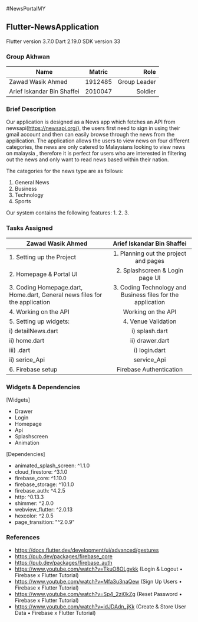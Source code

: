 #NewsPortalMY

## Flutter-NewsApplication 

Flutter version 3.7.0
Dart 2.19.0 
SDK version 33


### Group Akhwan


 
| Name        | Matric           | Role  |
| ------------- |:-------------:| -----:|
| Zawad Wasik Ahmed   | 1912485 | Group Leader |
| Arief Iskandar Bin Shaffei     |   2010047    |   Soldier |

 ### Brief Description 

Our application is designed as a News app which fetches an API from newsapi(https://newsapi.org/), the users first need to sign in using their gmail account and then can easily browse through the news from the appilication. The application allows the users to view news on four different categories, the news are only catered to Malaysians looking to view news on malaysia , therefore it is perfect for users who are interested in filtering out the news and only want to read news based within their nation. 

The categories for the news type are as follows: 
1. General News 
2. Business
3. Technology 
4. Sports

Our system contains the following features:
1. 
2. 
3.  

### Tasks Assigned

| Zawad Wasik Ahmed   | Arief Iskandar Bin Shaffei |
| --------------------------------------------------|:----------------------------------------------:|
|     1. Setting up the Project                     |     1. Planning out the project and pages      | 
|     2. Homepage & Portal UI                       |     2. Splashscreen & Login page UI            |
|     3. Coding Homepage.dart, Home.dart, General news files for the application   |     3. Coding Technology and Business files for the application |
|     4. Working on the API                         | Working on the API |  
|     5. Setting up widgets:   |     4. Venue Validation                |
|        i) detailNews.dart    |     i) splash.dart                     |
|        ii) home.dart         |     ii) drawer.dart                    |
|        iii) .dart            |     i) login.dart                      |
|        ii) serice_Api        |    service_Api                         |
|    6. Firebase setup         |    Firebase Authentication             |


### Widgets & Dependencies 

[Widgets] 
 - Drawer 
 - Login 
 - Homepage
 - Api 
 - Splashscreen 
 - Animation
 
[Dependencies]
  - animated_splash_screen: ^1.1.0
  - cloud_firestore: ^3.1.0
  - firebase_core: ^1.10.0
  - firebase_storage: ^10.1.0
  - firebase_auth: ^4.2.5
  - http: ^0.13.3
  - shimmer: ^2.0.0
  - webview_flutter: ^2.0.13
  - hexcolor: ^2.0.5
  - page_transition: "^2.0.9"
    
 ### References
 
 - https://docs.flutter.dev/development/ui/advanced/gestures
 - https://pub.dev/packages/firebase_core
 - https://pub.dev/packages/firebase_auth
 - https://www.youtube.com/watch?v=TkuO8OLgvkk (Login & Logout • Firebase x Flutter Tutorial)
 - https://www.youtube.com/watch?v=Mfa3u3naQew (Sign Up Users • Firebase x Flutter Tutorial) 
 - https://www.youtube.com/watch?v=Sp4_2zi0kZg (Reset Password • Firebase x Flutter Tutorial)
  - https://www.youtube.com/watch?v=idJDAdn_jKk (Create & Store User Data • Firebase x Flutter Tutorial)
